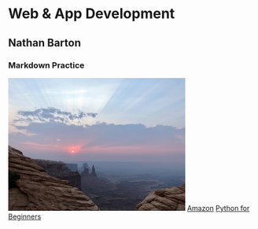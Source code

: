 # Web & App Development
## Nathan Barton
### Markdown Practice
![New Mexico](new_mexico_sm.jpg)
[Amazon](https://www.amazon.com/)
[Python for Beginners](https://www.youtube.com/watch?v=kqtD5dpn9C8)
